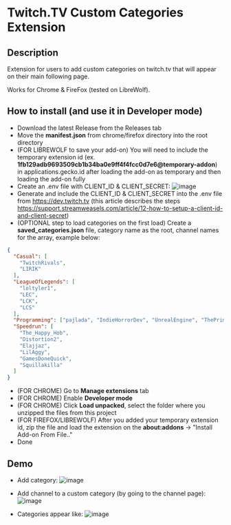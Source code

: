 # Twitch.TV Custom Categories Extension

## Description
Extension for users to add custom categories on twitch.tv that will appear on their main following page.

Works for Chrome & FireFox (tested on LibreWolf).

## How to install (and use it in Developer mode)
- Download the latest Release from the Releases tab
- Move the **manifest.json** from chrome/firefox directory into the root directory
- (FOR LIBREWOLF to save your add-on) You will need to include the temporary extension id (ex. **1fb129adb9693509cb1b34ba0e9ff4f4fcc0d7e6@temporary-addon**) in applications.gecko.id after loading the add-on as temporary and then loading the add-on fully
- Create an .env file with CLIENT_ID & CLIENT_SECRET: 
![image](https://github.com/ST4NSB/twitch-custom-categories-extension/assets/38291834/7a029602-b42b-49aa-ba25-783d0d7a8a56)
- Generate and include the CLIENT_ID & CLIENT_SECRET into the .env file from https://dev.twitch.tv (this article describes the steps https://support.streamweasels.com/article/12-how-to-setup-a-client-id-and-client-secret)
- (OPTIONAL step to load categories on the first load) Create a **saved_categories.json** file, category name as the root, channel names for the array, example below:

```json
{
  "Casual": [
    "TwitchRivals",
    "LIRIK"
  ],
  "LeagueOfLegends": [
    "loltyler1",
    "LEC",
    "LCK",
    "LCS"
  ],
  "Programming": ["pajlada", "IndieHorrorDev", "UnrealEngine", "ThePrimeagen"],
  "Speedrun": [
    "The_Happy_Hob",
    "Distortion2",
    "Elajjaz",
    "LilAggy",
    "GamesDoneQuick",
    "Squillakilla"
  ]
}
```
  
- (FOR CHROME) Go to **Manage extensions** tab
- (FOR CHROME) Enable **Developer mode**
- (FOR CHROME) Click **Load unpacked**, select the folder where you unzipped the files from this project
- (FOR FIREFOX/LIBREWOLF) After you added your temporary extension id, zip the file and load the extension on the **about:addons** -> "Install Add-on From File.."
- Done

## Demo
- Add category: ![image](https://github.com/ST4NSB/twitch-custom-categories-extension/assets/38291834/fe73b3d5-41b4-4a8f-9edb-6c6f09dbaa66)

- Add channel to a custom category (by going to the channel page): ![image](https://github.com/ST4NSB/twitch-custom-categories-extension/assets/38291834/ed36dd19-5f58-4248-a4aa-81b2fdbd8336)

- Categories appear like: ![image](https://github.com/ST4NSB/twitch-custom-categories-extension/assets/38291834/3cc27e6f-a207-416d-bb26-89d44a74d526)
